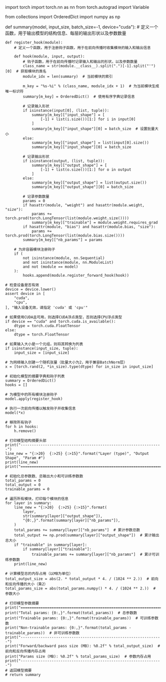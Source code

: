 import torch
import torch.nn as nn
from torch.autograd import Variable

from collections import OrderedDict
import numpy as np


def summary(model, input_size, batch_size=-1, device="cuda"):
    # 定义一个函数，用于输出模型的结构信息、每层的输出形状以及参数数量

    def register_hook(module):
        # 定义一个函数，用于注册钩子函数，用于在前向传播时收集模块的输入和输出信息

        def hook(module, input, output):
            # 钩子函数，用于在前向传播时记录输入和输出的形状，以及参数数量
            class_name = str(module.__class__).split(".")[-1].split("'")[0]  # 获取模块的类名
            module_idx = len(summary)  # 当前模块的索引

            m_key = "%s-%i" % (class_name, module_idx + 1)  # 为当前模块生成唯一标识符
            summary[m_key] = OrderedDict()  # 使用有序字典记录信息

            # 记录输入形状
            if isinstance(input[0], (list, tuple)):
                summary[m_key]["input_shape"] = [
                    [-1] + list(i.size())[1:] for i in input[0]
                ]
                summary[m_key]["input_shape"][0] = batch_size  # 设置批量大小
            else:
                summary[m_key]["input_shape"] = list(input[0].size())
                summary[m_key]["input_shape"][0] = batch_size

            # 记录输出形状
            if isinstance(output, (list, tuple)):
                summary[m_key]["output_shape"] = [
                    [-1] + list(o.size())[1:] for o in output
                ]
            else:
                summary[m_key]["output_shape"] = list(output.size())
                summary[m_key]["output_shape"][0] = batch_size

            # 记录参数数量
            params = 0
            if hasattr(module, "weight") and hasattr(module.weight, "size"):
                params += torch.prod(torch.LongTensor(list(module.weight.size())))
                summary[m_key]["trainable"] = module.weight.requires_grad
            if hasattr(module, "bias") and hasattr(module.bias, "size"):
                params += torch.prod(torch.LongTensor(list(module.bias.size())))
            summary[m_key]["nb_params"] = params

        # 为非容器模块注册钩子
        if (
            not isinstance(module, nn.Sequential)
            and not isinstance(module, nn.ModuleList)
            and not (module == model)
        ):
            hooks.append(module.register_forward_hook(hook))

    # 检查设备是否有效
    device = device.lower()
    assert device in [
        "cuda",
        "cpu",
    ], "输入设备无效，请指定 'cuda' 或 'cpu'"

    # 如果使用CUDA且可用，则选择CUDA浮点类型，否则选择CPU浮点类型
    if device == "cuda" and torch.cuda.is_available():
        dtype = torch.cuda.FloatTensor
    else:
        dtype = torch.FloatTensor

    # 如果输入大小是一个元组，则将其转换为列表
    if isinstance(input_size, tuple):
        input_size = [input_size]

    # 为网络输入创建一个随机张量（批量大小为2，用于兼容BatchNorm层）
    x = [torch.rand(2, *in_size).type(dtype) for in_size in input_size]

    # 初始化模型的摘要字典和钩子列表
    summary = OrderedDict()
    hooks = []

    # 为模型中的所有模块注册钩子
    model.apply(register_hook)

    # 执行一次前向传播以触发钩子并收集信息
    model(*x)

    # 移除所有钩子
    for h in hooks:
        h.remove()

    # 打印模型结构摘要头部
    print("----------------------------------------------------------------")
    line_new = "{:>20}  {:>25} {:>15}".format("Layer (type)", "Output Shape", "Param #")
    print(line_new)
    print("================================================================")
    
    # 初始化总参数数、总输出大小和可训练参数数
    total_params = 0
    total_output = 0
    trainable_params = 0

    # 遍历所有模块，打印每个模块的信息
    for layer in summary:
        line_new = "{:>20}  {:>25} {:>15}".format(
            layer,
            str(summary[layer]["output_shape"]),
            "{0:,}".format(summary[layer]["nb_params"]),
        )
        total_params += summary[layer]["nb_params"]  # 累计参数总数
        total_output += np.prod(summary[layer]["output_shape"])  # 累计输出总大小
        if "trainable" in summary[layer]:
            if summary[layer]["trainable"]:
                trainable_params += summary[layer]["nb_params"]  # 累计可训练参数数
        print(line_new)

    # 计算模型总的内存占用（以MB为单位）
    total_output_size = abs(2. * total_output * 4. / (1024 ** 2.))  # 前向和反向传播的大小（乘2）
    total_params_size = abs(total_params.numpy() * 4. / (1024 ** 2.))  # 参数大小

    # 打印模型参数摘要
    print("================================================================")
    print("Total params: {0:,}".format(total_params))  # 总参数数
    print("Trainable params: {0:,}".format(trainable_params))  # 可训练参数数
    print("Non-trainable params: {0:,}".format(total_params - trainable_params))  # 非可训练参数数
    print("----------------------------------------------------------------")
    print("Forward/backward pass size (MB): %0.2f" % total_output_size)  # 前向和反向传播内存占用
    print("Params size (MB): %0.2f" % total_params_size)  # 参数内存占用
    print("----------------------------------------------------------------")
    # 返回模型摘要
    # return summary


